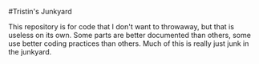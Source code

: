 #Tristin's Junkyard

This repository is for code that I don't want to throwaway, but that is useless on its own. 
Some parts are better documented than others, some use better coding practices than others. 
Much of this is really just junk in the junkyard. 